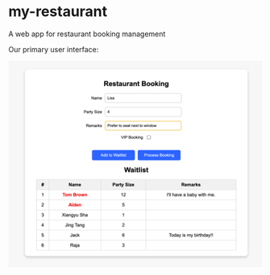 # my-restaurant
A web app for restaurant booking management

Our primary user interface:  

![UI](https://github.com/XiangyuSha/my-restaurant/blob/main/image/UI.png)
